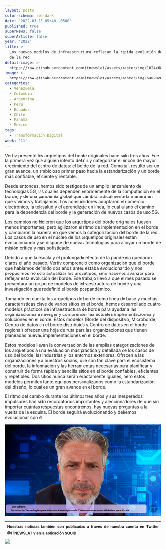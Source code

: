 ```yaml
---
layout: posts
color-schema: red-dark
date: '2022-03-16 05:40 -0500'
published: true
superNews: false
superArticle: false
year: '2022'
title: >-
  Los nuevos modelos de infraestructura reflejan la rápida evolución del borde
  de la red
detail-image: >-
  https://raw.githubusercontent.com/itnewslat/assets/master/img/1024x680/Jon-Abbott-g.jpg
image: >-
  https://raw.githubusercontent.com/itnewslat/assets/master/img/540x320/Jon-Abbott-p.jpg
categories:
  - Venezuela
  - Colombia
  - Argentina
  - Perú
  - Ecuador
  - Chile
  - Panama
  - Mexico
tags:
  - Transformación Digital
week: '11'
---
```

Vertiv presentó los arquetipos del borde originales hace solo tres años. Fue la primera vez que alguien intentó definir y categorizar el rincón de mayor crecimiento del centro de datos: el borde de la red. Como tal, resultó ser un gran avance, un ambicioso primer paso hacia la estandarización y un borde más confiable, eficiente y rentable.
 
Desde entonces, hemos sido testigos de un amplio lanzamiento de tecnologías 5G, las cuales dependen enormemente de la computación en el borde, y de una pandemia global que cambió radicalmente la manera en que vivimos y trabajamos. Los consumidores adoptaron el comercio electrónico, la telesalud y el aprendizaje en línea, lo cual allanó el camino para la dependencia del borde y la generación de nuevos casos de uso 5G.
 
Los cambios no hicieron que los arquetipos del borde originales fuesen menos importantes, pero agilizaron el ritmo de implementación en el borde y cambiaron la manera en que vemos la categorización del borde de la red. Los casos de uso en el núcleo de los arquetipos originales están evolucionando y se dispone de nuevas tecnologías para apoyar un borde de misión crítica y más sofisticado.
 
Debido a que la escala y el prolongado efecto de la pandemia quedaron claros el año pasado, Vertiv comprendió como organización que el borde que habíamos definido dos años antes estaba evolucionando y nos propusimos no solo actualizar los arquetipos, sino hacerlos avanzar para reflejar esta evolución del borde. Ese trabajo llevó a que el mes pasado se presentara un grupo de modelos de infraestructura de borde y una investigación que redefinió el borde pospandémico.
 
Tomando en cuenta los arquetipos de borde como línea de base y muchas características clave de varios sitios en el borde, hemos desarrollado cuatro modelos prácticos de infraestructura de borde para ayudar a las organizaciones a navegar y comprender las actuales implementaciones y soluciones en el borde. Estos modelos (Borde del dispositivo, Microborde, Centro de datos en el borde distribuido y Centro de datos en el borde regional) ofrecen una hoja de ruta para las organizaciones que tienen planeadas nuevas implementaciones en el borde.
 
Estos modelos llevan la conversación de las amplias categorizaciones de los arquetipos a una evaluación más práctica y detallada de los casos de uso del borde, las industrias y los entornos exteriores. Ofrecen a las organizaciones y a nuestros socios, que son tan clave para el ecosistema del borde, la información y las herramientas necesarias para planificar y construir de forma rápida y sencilla sitios en el borde confiables, eficientes y repetibles. Dos sitios nunca serán exactamente iguales, pero estos modelos permiten tanto equipos personalizados como la estandarización del diseño, lo cual es un gran avance en el borde.
 
El ritmo del cambio durante los últimos tres años y sus inesperados impulsores han sido recordatorios importantes y aleccionadores de que sin importar cuántas respuestas encontremos, hay nuevas preguntas a la vuelta de la esquina. El borde seguirá evolucionando y debemos evolucionar con él.

![](https://raw.githubusercontent.com/itnewslat/assets/master/img/540x320/Jon-Abbott-p.jpg)

<table style="height: 42px;" width="569">
<tbody>
<tr>
<td style="text-align: justify;"><sub><strong>Nuestras noticias también son publicadas a través de nuestra cuenta en Twitter <a href="https://twitter.com/itnewslat?lang=es">@ITNEWSLAT</a> y en la aplicación <a href="https://squidapp.co/en/">SQUID</a></strong></sub></td>
</tr>
</tbody>
</table>

<img src="https://tracker.metricool.com/c3po.jpg?hash=56f88a41e39ab42c063cc51676587a04"/>
